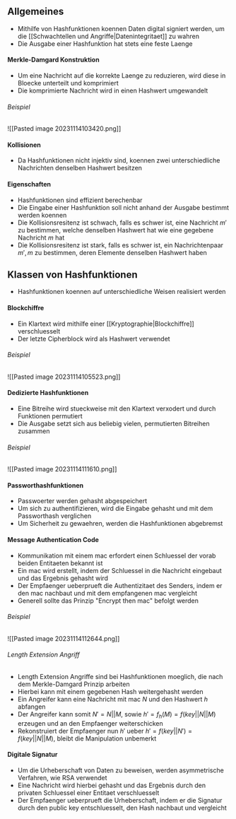 ## Allgemeines
- Mithilfe von Hashfunktionen koennen Daten digital signiert werden, um die [[Schwachtellen und Angriffe|Datenintegritaet]] zu wahren
- Die Ausgabe einer Hashfunktion hat stets eine feste Laenge
#### Merkle-Damgard Konstruktion
- Um eine Nachricht auf die korrekte Laenge zu reduzieren, wird diese in Bloecke unterteilt und komprimiert
- Die komprimierte Nachricht wird in einen Hashwert umgewandelt
###### Beispiel
![[Pasted image 20231114103420.png]]
#### Kollisionen
- Da Hashfunktionen nicht injektiv sind, koennen zwei unterschiedliche Nachrichten denselben Hashwert besitzen
#### Eigenschaften
- Hashfunktionen sind effizient berechenbar
- Die Eingabe einer Hashfunktion soll nicht anhand der Ausgabe bestimmt werden koennen
- Die Kollisionsresitenz ist schwach, falls es schwer ist, eine Nachricht $m'$ zu bestimmen, welche denselben Hashwert hat wie eine gegebene Nachricht $m$ hat
- Die Kollisionsresitenz ist stark, falls es schwer ist, ein Nachrichtenpaar $m', m$ zu bestimmen, deren Elemente denselben Hashwert haben
## Klassen von Hashfunktionen
- Hashfunktionen koennen auf unterschiedliche Weisen realisiert werden
#### Blockchiffre
- Ein Klartext wird mithilfe einer [[Kryptographie|Blockchiffre]] verschluesselt
- Der letzte Cipherblock wird als Hashwert verwendet
###### Beispiel
![[Pasted image 20231114105523.png]]
#### Dedizierte Hashfunktionen
- Eine Bitreihe wird stueckweise mit den Klartext verxodert und durch Funktionen permutiert
- Die Ausgabe setzt sich aus beliebig vielen, permutierten Bitreihen zusammen
###### Beispiel
![[Pasted image 20231114111610.png]]
#### Passworthashfunktionen
- Passwoerter werden gehasht abgespeichert
- Um sich zu authentifizieren, wird die Eingabe gehasht und mit dem Passworthash verglichen
- Um Sicherheit zu gewaehren, werden die Hashfunktionen abgebremst
#### Message Authentication Code
- Kommunikation mit einem mac erfordert einen Schluessel der vorab beiden Entitaeten bekannt ist
- Ein mac wird erstellt, indem der Schluessel in die Nachricht eingebaut und das Ergebnis gehasht wird
- Der Empfaenger ueberprueft die Authentizitaet des Senders, indem er den mac nachbaut und mit dem empfangenen mac vergleicht
- Generell sollte das Prinzip "Encrypt then mac" befolgt werden
###### Beispiel
![[Pasted image 20231114112644.png]]
###### Length Extension Angriff
- Length Extension Angriffe sind bei Hashfunktionen moeglich, die nach dem Merkle-Damgard Prinzip arbeiten
- Hierbei kann mit einem gegebenen Hash weitergehasht werden
- Ein Angreifer kann eine Nachricht mit mac $N$ und den Hashwert $h$ abfangen
- Der Angreifer kann somit $N' = N||M$, sowie $h' = f_h(M) = f(key||N||M)$ erzeugen und an den Empfaenger weiterschicken
- Rekonstruiert der Empfaenger nun $h'$ ueber $h' = f(key||N') = f(key||N||M)$, bleibt die Manipulation unbemerkt
#### Digitale Signatur
- Um die Urheberschaft von Daten zu beweisen, werden asymmetrische Verfahren, wie RSA verwendet
- Eine Nachricht wird hierbei gehasht und das Ergebnis durch den privaten Schluessel einer Entitaet verschluesselt
- Der Empfaenger ueberprueft die Urheberschaft, indem er die Signatur durch den public key entschluesselt, den Hash nachbaut und vergleicht